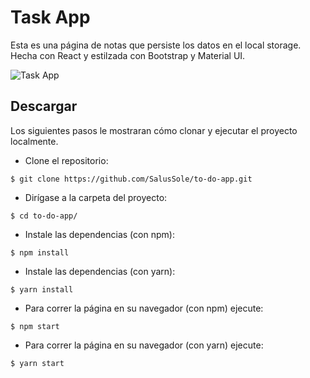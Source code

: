 # Task App

Esta es una página de notas que persiste los datos en el local storage. Hecha con React y estilzada con Bootstrap y Material UI.

![Task App](https://i.postimg.cc/8PMjwG8W/Task-App.png)

## Descargar

Los siguientes pasos le mostraran cómo clonar y ejecutar el proyecto localmente.

+ Clone el repositorio:

``$ git clone https://github.com/SalusSole/to-do-app.git``

+ Dirígase a la carpeta del proyecto:

``$ cd to-do-app/``

+ Instale las dependencias (con npm):

``$ npm install``

+ Instale las dependencias (con yarn):

``$ yarn install``

+ Para correr la página en su navegador (con npm) ejecute:

``$ npm start``

+ Para correr la página en su navegador (con yarn) ejecute:

``$ yarn start``
